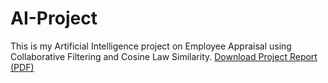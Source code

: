 # AI-Project
This is my Artificial Intelligence project on Employee Appraisal using Collaborative Filtering and Cosine Law Similarity. 
[Download Project Report (PDF)](https://github.com/hamzanaeem100/AI-Project/blob/main/Document%2048%20(1).pdf)
